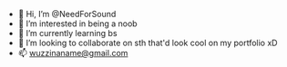 - 👋 Hi, I’m @NeedForSound
- 👀 I’m interested in being a noob
- 🌱 I’m currently learning bs
- 💞️ I’m looking to collaborate on sth that'd look cool on my portfolio xD
- 📫 wuzzinaname@gmail.com

<!---
NeedForSound/NeedForSound is a ✨ special ✨ repository because its `README.md` (this file) appears on your GitHub profile.
You can click the Preview link to take a look at your changes.
--->
